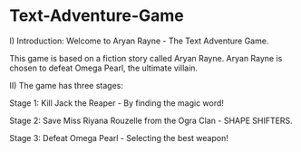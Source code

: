 # Text-Adventure-Game

I) Introduction: Welcome to Aryan Rayne - The Text Adventure Game.
   
This game is based on a fiction story called Aryan Rayne. Aryan Rayne is chosen
to defeat Omega Pearl, the ultimate villain.
    
II) The game has three stages: 

   Stage 1: Kill Jack the Reaper - By finding the magic word!
   
   Stage 2: Save Miss Riyana Rouzelle from the Ogra Clan - SHAPE SHIFTERS. 
   
   Stage 3: Defeat Omega Pearl - Selecting the best weapon!
